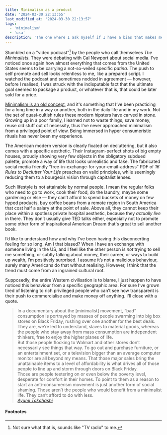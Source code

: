 ```yaml
---
title: Minimalism as a product
date: '2024-03-30 22:13:55'
last_modified_at: '2024-03-30 22:13:57'
tags:
  - 'minimalism'
  - 'usa'
description: 'The one where I ask myself if I have a bias that makes me perceive Americans as if they want to commodify everything.'
---
```

Stumbled on a "video podcast"[^1] by the people who call themselves *The Minimalists*. They were debating with Cal Newport about social media. I’ve noticed once again how almost everything that comes from the United States seems to be carrying a not-so-veiled specific *patina*. The push to self promote and sell looks relentless to me, like a prepared script. I watched the podcast and sometimes nodded in agreement — however, before I realised, I was struck with the indisputable fact that the ultimate goal seemed to package a product, or whatever that is, that could be later sold for a price.

[Minimalism is an old concept](https://en.wikipedia.org/wiki/Minimalism), and it's something that I’ve been practicing for a long time in a way or another, both in the daily life and in my work. Not the set of quasi-cultish rules these modern hipsters have carved in stone. Growing up in a poor family, I learned not to waste things, save money, reuse old stuff out of necessity, thus I've never approached minimalism from a privileged point of view. Being immersed in hyper consumeristic rituals has never been my experience.

The American modern version is clearly fixated on decluttering, but it also comes with a specific aesthetic. Their Instagram-perfect shots of big empty houses, proudly showing very few objects in the obligatory subdued palette, promote a way of life that looks unrealistic and fake. The fabricated social media friendly “free-in-exchange-for-your-email-address” PDF of *16 Rules to Declutter Your Life* preaches on valid principles, while seemingly reducing them to a bourgeois vision through capitalist lenses.

Such lifestyle is not attainable by normal people. I mean the regular folks who need to go to work, cook their food, do the laundry, maybe some gardening or else — they can’t afford to spend buckets of money on few hyped products, buy coffee beans from a remote region in South America that cost half a salary at the point of sale. Above all, they cannot keep their place within a spotless private hospital aesthetic, because they *actually live* in there. They don’t usually give TED talks either, especially not to promote some other form of inspirational American Dream that's great to sell another book.

I’d like to understand how and why I’ve been having this disconcerting feeling for so long. Am I that biased? When I have an exchange with someone living in the US, and I feel like the other person is _not_ trying to sell me something, or subtly talking about money, their career, or ways to build up wealth, I’m positively surprised. I assume it’s not a malicious behaviour, surely many Americans do that without realising. However, I think that the trend must come from an ingrained cultural root.

Supposedly, the entire Western civilisation is to blame, I just happen to have noticed this behaviour from a specific geographic area. For sure I’ve grown tired of listening to rich privileged people who can’t see how transparent is their push to commercialise and make money off anything. I'll close with a quote.

> In a documentary about the [minimalist] movement, “bad” consumption is portrayed by masses of people swarming into big box stores on Black Friday, rushing over one another for the best deals. They are, we’re led to understand, slaves to material goods, whereas the people who stay away from mass consumption are independent thinkers, free to enjoy the higher planes of life.<br>
> But those people flocking to Walmart and other stores don’t necessarily see things that way. To go out and purchase furniture, or an entertainment set, or a television bigger than an average computer monitor are all beyond my means. That those major sales bring the unattainable items to a level of affordability is what drives all of those people to line up and storm through doors on Black Friday.<br>
> Those are people teetering on or even below the poverty level, desperate for comfort in their homes. To point to them as a reason to start an anti-consumerism movement is just another form of social shaming. Those aren’t the people who would benefit from a minimalist life. They can’t afford to do with less.\
><cite>[Ayumi Takahashi](https://www.nytimes.com/2016/07/18/opinion/the-class-politics-of-decluttering.html)</cite>

#### Footnotes

[^1]: Not sure what that is, sounds like "TV radio" to me.